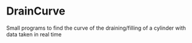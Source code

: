 # DrainCurve
Small programs to find the curve of the draining/filling of a cylinder with data taken in real time
